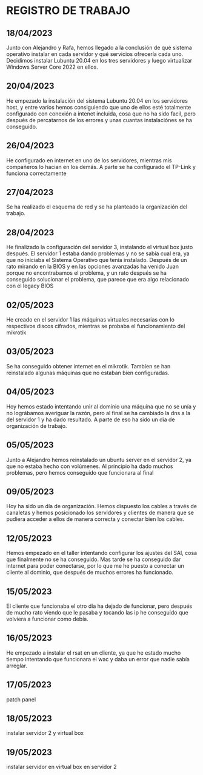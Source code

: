 # REGISTRO DE TRABAJO

## 18/04/2023

Junto con Alejandro y Rafa, hemos llegado a la conclusión de qué sistema operativo instalar en cada servidor y qué servicios ofrecería cada uno. Decidimos instalar Lubuntu 20.04 en los tres servidores y luego virtualizar Windows Server Core 2022 en ellos.


## 20/04/2023

He empezado la instalación del sistema Lubuntu 20.04 en los servidores host, y entre varios hemos consiguiendo que uno de ellos esté totalmente configurado con conexión a intenet incluida, cosa que no ha sido facil, pero después de percatarnos de los errores y unas cuantas instalaciónes se ha conseguido.


## 26/04/2023

He configurado en internet en uno de los servidores, mientras mis compañeros lo hacian en los demás. A parte se ha configurado el TP-Link y funciona correctamente


## 27/04/2023

Se ha realizado el esquema de red y se ha planteado la organización del trabajo.


## 28/04/2023

He finalizado la configuración del servidor 3, instalando el virtual box justo después. El servidor 1 estaba dando problemas y no se sabía cual era, ya que no iniciaba el Sistema Operativo que tenía instalado. Después de un rato mirando en la BIOS y en las opciones avanzadas ha venido Juan porque no encontrabamos el problema, y un rato después se ha conseguido solucionar el problema, que parece que era algo relacionado con el legacy BIOS


## 02/05/2023

He creado en el servidor 1 las máquinas virtuales necesarias con lo respectivos discos cifrados, mientras se probaba el funcionamiento del mikrotik


## 03/05/2023

Se ha conseguido obtener internet en el mikrotik. Tambíen se han reinstalado algunas máquinas que no estaban bien configuradas.


## 04/05/2023

Hoy hemos estado intentando unir al dominio una máquina que no se unía y no lográbamos averiguar la razón, pero al final se ha cambiado la dns a la del servidor 1 y ha dado resultado. A parte de eso ha sido un dia de organización de trabajo.


## 05/05/2023

Junto a Alejandro hemos reinstalado un ubuntu server en el servidor 2, ya que no estaba hecho con volúmenes. Al principio ha dado muchos problemas, pero hemos conseguido que funcionara al final


## 09/05/2023

Hoy ha sido un día de organización. Hemos dispuesto los cables a través de canaletas y hemos posicionado los servidores y clientes de manera que se pudiera acceder a ellos de manera correcta y conectar bien los cables.


## 12/05/2023

Hemos empezado en el taller intentando configurar los ajustes del SAI, cosa que finalmente no se ha conseguido. Mas tarde se ha conseguido dar internet para poder conectarse, por lo que me he puesto a conectar un cliente al dominio, que después de muchos errores ha funcionado.


## 15/05/2023

El cliente que funcionaba el otro día ha dejado de funcionar, pero después de mucho rato viendo que le pasaba y tocando las ip he conseguido que volviera a funcionar como debía.


## 16/05/2023

He empezado a instalar el rsat en un cliente, ya que he estado mucho tiempo intentando que funcionara el wac y daba un error que nadie sabía arreglar.


## 17/05/2023

patch panel


## 18/05/2023

instalar servidor 2 y virtual box


## 19/05/2023

instalar servidor en virtual box en servidor 2
